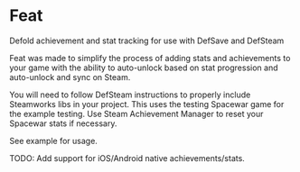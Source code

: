 # Feat
Defold achievement and stat tracking for use with DefSave and DefSteam

Feat was made to simplify the process of adding stats and achievements to your game with the ability to auto-unlock based on stat progression and auto-unlock and sync on Steam.

You will need to follow DefSteam instructions to properly include Steamworks libs in your project. This uses the testing Spacewar game for the example testing. Use Steam Achievement Manager to reset your Spacewar stats if necessary.

See example for usage.

TODO: Add support for iOS/Android native achievements/stats.